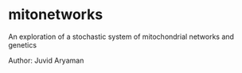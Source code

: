 # mitonetworks

An exploration of a stochastic system of mitochondrial networks and genetics

Author: Juvid Aryaman